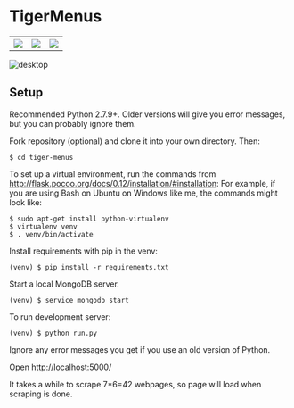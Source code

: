 
# TigerMenus

<table>
  <tr>
    <th><img src="https://raw.githubusercontent.com/axu2/tiger_menus/master/app/static/iphoneicon.png"  s></th>
    <th><img src="https://raw.githubusercontent.com/axu2/tiger_menus/master/app/static/androidicon.png"  ></th>
    <th><img src="https://raw.githubusercontent.com/axu2/tiger_menus/master/app/static/windows.png" ></th>
  </tr>
</table>

![desktop](https://raw.githubusercontent.com/axu2/tiger_menus/master/app/static/screenshot.png)


## Setup
Recommended Python 2.7.9+. Older versions will give you error messages, but you can probably ignore them.

Fork repository (optional) and clone it into your own directory. Then:
```
$ cd tiger-menus
```
To set up a virtual environment, run the commands from http://flask.pocoo.org/docs/0.12/installation/#installation:
For example, if you are using Bash on Ubuntu on Windows like me, the commands might look like:
```
$ sudo apt-get install python-virtualenv
$ virtualenv venv
$ . venv/bin/activate
```
Install requirements with pip in the venv:
```
(venv) $ pip install -r requirements.txt
```

Start a local MongoDB server.
```
(venv) $ service mongodb start
```
To run development server:
```
(venv) $ python run.py
```

Ignore any error messages you get if you use an old version of Python.

Open http://localhost:5000/

It takes a while to scrape 7*6=42 webpages, so page will load when scraping is done.
